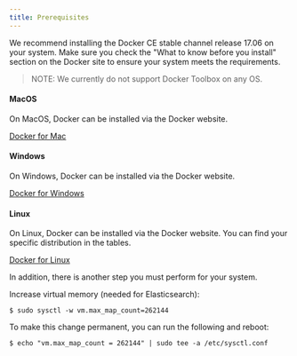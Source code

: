 ```yaml
---
title: Prerequisites
---
```


We recommend installing the Docker CE stable channel release 17.06 on your system.
Make sure you check the "What to know before you install" section on the Docker site to ensure your system meets the requirements.

>NOTE: We currently do not support Docker Toolbox on any OS.

#### MacOS

On MacOS, Docker can be installed via the Docker website.

[Docker for Mac](https://docs.docker.com/docker-for-mac/install/)

#### Windows

On Windows, Docker can be installed via the Docker website.

[Docker for Windows](https://docs.docker.com/docker-for-windows/install/)

#### Linux

On Linux, Docker can be installed via the Docker website. You can find your specific distribution in the tables.

[Docker for Linux](https://docs.docker.com/engine/installation/)

In addition, there is another step you must perform for your system.

Increase virtual memory (needed for Elasticsearch):
```
$ sudo sysctl -w vm.max_map_count=262144
```
To make this change permanent, you can run the following and reboot:
```
$ echo "vm.max_map_count = 262144" | sudo tee -a /etc/sysctl.conf
```

